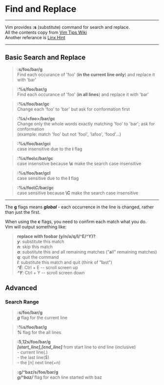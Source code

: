 # Find and Replace
---

Vim provides **:s** (substitute) command for search and replace.    
All the contents copy from [Vim Tips Wiki](https://vim.fandom.com/wiki/Search_and_replace)  
Another referance is [Linx Hint](https://linuxhint.com/vim_search_replace/#:~:text=Follow%20the%20below%20simple%20steps%20to%20search%20and,back%20to%20normal%20mode.%20...%20More%20items...%20)

---

## Basic Search and Replace

> **:s/foo/bar/g**  
Find each occurance of 'foo' (**in the current line only**) and replace it with 'bar'

> **:%s/foo/bar/g**    
Find each occurance of 'foo' (**in all lines**) and replace it with 'bar'

> **:%s/foo/bar/gc**    
Change each 'foo' to 'bar' but ask for conformation first

> **:%s/\<foo\>/bar/gc**    
Change only the whole words exactly matching 'foo' to 'bar'; ask for conformation   
(example: match 'foo' but not 'fool', 'lafoo', 'food'...)

> **:%s/foo/bar/gci**   
case insensitive due to the **i** flag  

> **:%s/foo\c/bar/gc**  
case insensitive because **\c** make the search case insensitive

> **:%s/foo/bar/gcI**   
case sensitive due to the **I** flag    

> **:%s/foo\C/bar/gc**  
case sensitive because **\C** make the search case insensitive

---
The **g** flags means ***global*** - each occurrence in the line is changed,
    rather than just the first.     
        
When using the **c** flags, you need to confirm each match what you do.     
Vim will output something like:
> **replace with foobar (y/n/a/q/l/^E/^Y)?**    
***y***: substitute this match  
***n***: skip this match    
***a***: substitute this and all remaining matches ("**a**ll" remaining matches)    
***q***: quit the command   
***l***: substitute this match and quit (think of "**l**ast")   
***^E***: Ctrl + E -- scroll screen up  
***^Y***: Ctrl + Y -- scroll screen down

## Advanced

### Search Range
> **:s/foo/bar/g**  
***g*** flag for the current line

> **:%s/foo/bar/g**     
***%*** flag for the all lines

> **:5,12s/foo/bar/g**      
***[start_line],[end_line]*** from start line to end line (inclusive)   
    - current line(.)   
    - the last line($)  
    - the [n] next line(+n)

> **:g/^baz/s/foo/bar/g**   
***g/^baz/*** flag for each line started with baz

